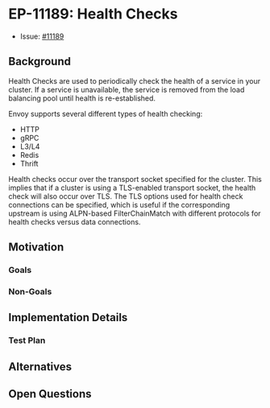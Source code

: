 # EP-11189: Health Checks

* Issue: [#11189](https://github.com/kgateway-dev/kgateway/issues/11189)

## Background

Health Checks are used to periodically check the health of a service in your cluster. If a service is unavailable, 
the service is removed from the load balancing pool until health is re-established. 

Envoy supports several different types of health checking:
- HTTP
- gRPC
- L3/L4
- Redis
- Thrift 

Health checks occur over the transport socket specified for the cluster. This implies that if a cluster is using a TLS-enabled transport socket, the health check will also occur over TLS. The TLS options used for health check connections can be specified, which is useful if the corresponding upstream is using ALPN-based FilterChainMatch with different protocols for health checks versus data connections.


## Motivation

<!--
This section is for explicitly listing the motivation, goals, and non-goals of
this EP. Describe why the change is important and the benefits to users. The
motivation section can optionally provide links to [experience reports] to
demonstrate the interest in a EP within the wider Kubernetes community.

[experience reports]: https://github.com/golang/go/wiki/ExperienceReports
-->

### Goals

<!--

List the specific goals of the EP. What is it trying to achieve? How will we
know that this has succeeded?

Include specific, actionable outcomes. Ensure that the goals focus on the scope of
the proposed feature.
-->


### Non-Goals

<!--
What is out of scope for this EP? Listing non-goals helps to focus discussion
and make progress.
-->

## Implementation Details

<!--
This section should contain enough information that the specifics of your
change are understandable. This may include API specs (though not always
required) or even code snippets. If there's any ambiguity about HOW your
proposal will be implemented, this is the place to discuss them.


### Configuration
Specify changes to any configuration APIs, CRDs, or user-facing options to enable/disable
the feature. Include references to relevant files or configurations that need updates.

### Plugin
Describe how the feature will be added as a plugin (if applicable).
Include references to existing plugin frameworks or structures.
Highlight the plugin's responsibilities and integration points.

### Controllers
Outline the responsibilities of new or updated controllers.
Specify conditions for their operation and integration with existing resources.
Mention required RBAC updates or new permissions.

### Deployer
Detail deployment-specific updates, e.g., Helm chart modifications, custom deployer changes, etc.
Include any prerequisites or dependencies for deployment.

### Translator and Proxy Syncer
Specify updates to translators, syncers, or other intermediary components.
Highlight how these components interact with the feature's resources or backend.

### Reporting
Describe changes to status reporting or monitoring frameworks.
Include any caveats or limitations in initial reporting.
-->

### Test Plan

<!--
    Define the testing strategy for the feature.
    Include unit, integration, and end-to-end (e2e) tests.
    Specify any additional frameworks or tools required for testing.
-->

## Alternatives

<!--
Highlight potential challenges or trade-offs.
-->

## Open Questions

<!--
Include any unresolved questions or areas requiring feedback.
-->
